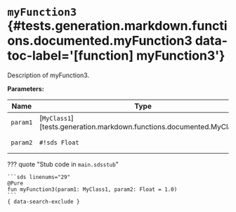 [//]: # (DO NOT EDIT THIS FILE DIRECTLY. Instead, edit the corresponding stub file and execute `npm run docs:api`.)

# <code class="doc-symbol doc-symbol-function"></code> `myFunction3` {#tests.generation.markdown.functions.documented.myFunction3 data-toc-label='[function] myFunction3'}

Description of myFunction3.

**Parameters:**

| Name | Type | Description | Default |
|------|------|-------------|---------|
| `param1` | [`MyClass1`][tests.generation.markdown.functions.documented.MyClass1] | Description of param1. | - |
| `param2` | `#!sds Float` | Description of param2. | `#!sds 1.0` |

??? quote "Stub code in `main.sdsstub`"

    ```sds linenums="29"
    @Pure
    fun myFunction3(param1: MyClass1, param2: Float = 1.0)
    ```
    { data-search-exclude }
